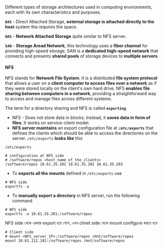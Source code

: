 
Different types of storage architectures used in computing environments, each with its own characteristics and purposes.

**`DAS`** - Direct Attached Storage, **external storage is attached directly to the host** system tha requires the space.

**`NAS`** - **Network Attached Storage** quite similar to NFS server.

**`SAN`** - **Storage Aread Network**, this technology uses a **fiber channel** for providing high-speed storage. SAN is a **dedicated high-speed network** that connects and presents **shared pools** of storage devices to **multiple servers**

#### NFS


NFS stands for **Network File System**. It is a distributed **file system protocol** that allows a user on a **client computer to access files over a network** as if they were stored locally on the client's own hard drive. NFS **enables file sharing between computers in a network**, providing a straightforward way to access and manage files across different systems.

The term for a directory sharing and NFS is called **`exporting`**

- NFS - Does not store data in blocks. Instead, it **saves data in form of files**. It works on service-client model.
- **NFS server maintains** an export configuration file at **`/etc/exports`** that defines the clients which should be able to access the directories on the server. `/etc/exports` **looks like** this

```shell 
/etc/exports

# configuration at NFS side
# /software/repos <host_name_of_the_clients>
/software/repos 10.61.35.201 10.61.35.202 10.61.35.203
```

- To **exports all the mounts** defined in `/etc/exports` use
```shell
# NFS side
exportfs -a
```
- To **manually export a directory** in NFS server, run the following command
```shell
# NFS side
exportfs -o 10.61.35.201:/software/repos
```

NFS side থেকে একবার export হয়ে গেলে, এখন clinet side থেকে mount configure করতে হবে 

```shell
# Client side
# mount <NFS_server_IP>:/software/repos /mnt/software/repos
mount 10.61.112.101:/software/repos /mnt/software/repos
```
